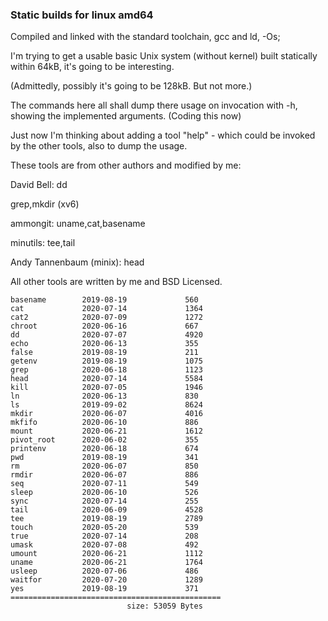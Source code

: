 ### Static builds for linux amd64

Compiled and linked with the standard toolchain, gcc and ld,  -Os;

I'm trying to get a usable basic Unix system (without kernel) built statically within 64kB,
it's going to be interesting.

(Admittedly, possibly it's going to be 128kB. But not more.)

The commands here all shall dump there usage on invocation with -h, showing the implemented arguments.
(Coding this now)

Just now I'm thinking about adding a tool "help" - which could be invoked by the other tools,
also to dump the usage. 



These tools are from other authors and modified by me:

David Bell: dd 

grep,mkdir (xv6)

ammongit: uname,cat,basename

minutils: tee,tail

Andy Tannenbaum (minix): head



All other tools are written by me and BSD Licensed.
 



```
basename        2019-08-19             560
cat             2020-07-14             1364
cat2            2020-07-09             1272
chroot          2020-06-16             667
dd              2020-07-07             4920
echo            2020-06-13             355
false           2019-08-19             211
getenv          2019-08-19             1075
grep            2020-06-18             1123
head            2020-07-14             5584
kill            2020-07-05             1946
ln              2020-06-13             830
ls              2019-09-02             8624
mkdir           2020-06-07             4016
mkfifo          2020-06-10             886
mount           2020-06-21             1612
pivot_root      2020-06-02             355
printenv        2020-06-18             674
pwd             2019-08-19             341
rm              2020-06-07             850
rmdir           2020-06-07             886
seq             2020-07-11             549
sleep           2020-06-10             526
sync            2020-07-14             255
tail            2020-06-09             4528
tee             2019-08-19             2789
touch           2020-05-20             539
true            2020-07-14             208
umask           2020-07-08             492
umount          2020-06-21             1112
uname           2020-06-21             1764
usleep          2020-07-06             486
waitfor         2020-07-20             1289
yes             2019-08-19             371
===============================================
                          size: 53059 Bytes
```
